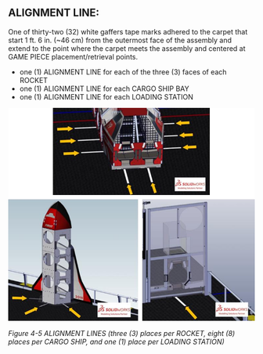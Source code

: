 ## ALIGNMENT LINE:
One of thirty-two (32) white gaffers tape marks adhered to the carpet that start 1 ft. 6
in. (~46 cm) from the outermost face of the assembly and extend to the point where the carpet meets the
assembly and centered at GAME PIECE placement/retrieval points. 

- one (1) ALIGNMENT LINE for each of the three (3) faces of each ROCKET
- one (1) ALIGNMENT LINE for each CARGO SHIP BAY
- one (1) ALIGNMENT LINE for each LOADING STATION

![Figure 4-5](./Figure_4-5.png)

*Figure 4-5 ALIGNMENT LINES (three (3) places per ROCKET, eight (8) places per CARGO SHIP, and one (1) place per LOADING STATION)*

